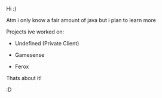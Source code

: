 Hi :)

Atm i only know a fair amount of java but i plan to learn more

Projects ive worked on:

- Undefined (Private Client)

- Gamesense 

- Ferox

Thats about it! 

:D
